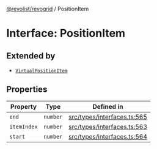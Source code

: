 [@revolist/revogrid](README.md) / PositionItem

# Interface: PositionItem

## Extended by

- [`VirtualPositionItem`](Interface.VirtualPositionItem.md)

## Properties

| Property | Type | Defined in |
| ------ | ------ | ------ |
| `end` | `number` | [src/types/interfaces.ts:565](https://github.com/revolist/revogrid/blob/a849a2bedd405f9be6994ce2465b998f17fd214c/src/types/interfaces.ts#L565) |
| `itemIndex` | `number` | [src/types/interfaces.ts:563](https://github.com/revolist/revogrid/blob/a849a2bedd405f9be6994ce2465b998f17fd214c/src/types/interfaces.ts#L563) |
| `start` | `number` | [src/types/interfaces.ts:564](https://github.com/revolist/revogrid/blob/a849a2bedd405f9be6994ce2465b998f17fd214c/src/types/interfaces.ts#L564) |

